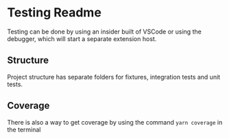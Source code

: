 # Testing Readme #
Testing can be done by using an insider built of VSCode or using the debugger, which will start a separate extension host.

## Structure ##
Project structure has separate folders for fixtures, integration tests and unit tests. 

## Coverage ##
There is also a way to get coverage by using the command ```yarn coverage``` in the terminal